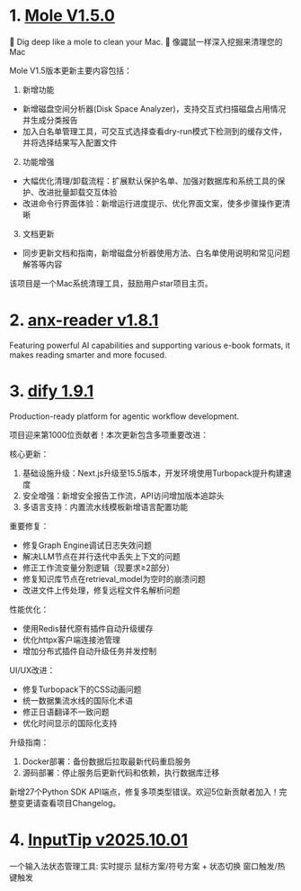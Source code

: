
# 1. [Mole V1.5.0](https://github.com/tw93/Mole/releases/tag/V1.5.0)  
🦡 Dig deep like a mole to clean your Mac. 🦡 像鼹鼠一样深入挖掘来清理您的 Mac

Mole V1.5版本更新主要内容包括：

1. 新增功能
- 新增磁盘空间分析器(Disk Space Analyzer)，支持交互式扫描磁盘占用情况并生成分类报告
- 加入白名单管理工具，可交互式选择查看dry-run模式下检测到的缓存文件，并将选择结果写入配置文件

2. 功能增强
- 大幅优化清理/卸载流程：扩展默认保护名单、加强对数据库和系统工具的保护、改进批量卸载交互体验
- 改进命令行界面体验：新增运行进度提示、优化界面文案，使多步骤操作更清晰

3. 文档更新
- 同步更新文档和指南，新增磁盘分析器使用方法、白名单使用说明和常见问题解答等内容

该项目是一个Mac系统清理工具，鼓励用户star项目主页。

# 2. [anx-reader v1.8.1](https://github.com/Anxcye/anx-reader/releases/tag/v1.8.1)  
Featuring powerful AI capabilities and supporting various e-book formats, it makes reading smarter and more focused. 



# 3. [dify 1.9.1](https://github.com/langgenius/dify/releases/tag/1.9.1)  
Production-ready platform for agentic workflow development.

项目迎来第1000位贡献者！本次更新包含多项重要改进：

核心更新：
1. 基础设施升级：Next.js升级至15.5版本，开发环境使用Turbopack提升构建速度
2. 安全增强：新增安全报告工作流，API访问增加版本追踪头
3. 多语言支持：内置流水线模板新增语言配置功能

重要修复：
- 修复Graph Engine调试日志失效问题
- 解决LLM节点在并行迭代中丢失上下文的问题
- 修正工作流变量分割逻辑（现要求≥2部分）
- 修复知识库节点在retrieval_model为空时的崩溃问题
- 改进文件上传处理，修复远程文件名解析问题

性能优化：
- 使用Redis替代原有插件自动升级缓存
- 优化httpx客户端连接池管理
- 增加分布式插件自动升级任务并发控制

UI/UX改进：
- 修复Turbopack下的CSS动画问题
- 统一数据集流水线的国际化术语
- 修正日语翻译不一致问题
- 优化时间显示的国际化支持

升级指南：
1. Docker部署：备份数据后拉取最新代码重启服务
2. 源码部署：停止服务后更新代码和依赖，执行数据库迁移

新增27个Python SDK API端点，修复多项类型错误。欢迎5位新贡献者加入！完整变更请查看项目Changelog。

# 4. [InputTip v2025.10.01](https://github.com/abgox/InputTip/releases/tag/v2025.10.01)  
一个输入法状态管理工具: 实时提示 鼠标方案/符号方案 + 状态切换 窗口触发/热键触发 



